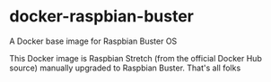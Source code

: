 # docker-raspbian-buster
A Docker base image for Raspbian Buster OS

This Docker image is Raspbian Stretch (from the official Docker Hub source) manually upgraded to Raspbian Buster. That's all folks
